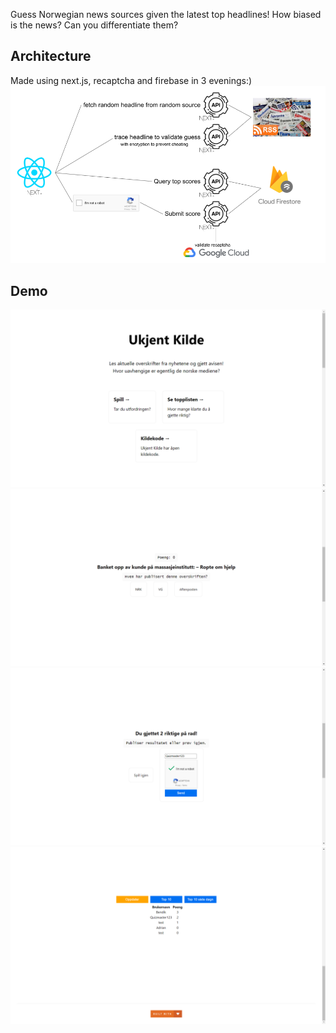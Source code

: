 Guess Norwegian news sources given the latest top headlines! How biased is the news? Can you differentiate them?

## Architecture
Made using next.js, recaptcha and firebase in 3 evenings:)
![architecture](readme_images/architecture.png?raw=true)

## Demo
![frontpage](readme_images/frontpage.png?raw=true)
![quiz](readme_images/quiz.png?raw=true)
![result](readme_images/result.png?raw=true)
![scoreboard](readme_images/scoreboard.png?raw=true)

<!-- https://www.google.com/recaptcha/admin/site/511816754 -->